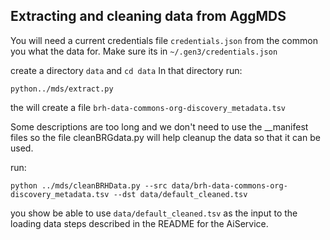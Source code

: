 ## Extracting and cleaning data from AggMDS

You will need a current credentials file ```credentials.json``` from the common you what the data for. Make sure
its in ```~/.gen3/credentials.json```

create a directory ```data``` and ```cd data```
In that directory run:
```
python../mds/extract.py
```
the will create a file ```brh-data-commons-org-discovery_metadata.tsv```

Some descriptions are too long and we don't need to use the __manifest files so the
file cleanBRGdata.py will help cleanup the data so that it can be used.

run:
```
python ../mds/cleanBRHData.py --src data/brh-data-commons-org-discovery_metadata.tsv --dst data/default_cleaned.tsv
```

you show be able to use ```data/default_cleaned.tsv``` as the input to
the loading data steps described in the README for the AiService.
